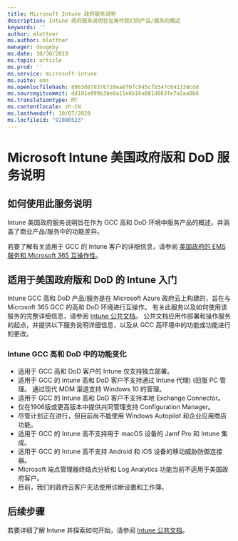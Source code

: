 ```yaml
---
title: Microsoft Intune 政府服务说明
description: Intune 政府服务说明旨在用作我们的产品/服务的概述
keywords: ''
author: mlottner
ms.author: mlottner
manager: dougeby
ms.date: 10/30/2019
ms.topic: article
ms.prod: ''
ms.service: microsoft-intune
ms.suite: ems
ms.openlocfilehash: 8063d079376720ea0f0fc945cfb547c641338cdd
ms.sourcegitcommit: dd181e099b3be6a15e6b16a081d863fe7a2aa8b6
ms.translationtype: MT
ms.contentlocale: zh-CN
ms.lasthandoff: 10/07/2020
ms.locfileid: "91800523"
---
```

# <a name="microsoft-intune-for-us-government-gcc-high-and-dod-service-description"></a>Microsoft Intune 美国政府版和 DoD 服务说明

## <a name="how-to-use-this-service-description"></a>如何使用此服务说明

Intune 美国政府服务说明旨在作为 GCC 高和 DoD 环境中服务产品的概述，并涵盖了商业产品/服务中的功能差异。

若要了解有关适用于 GCC 的 Intune 客户的详细信息，请参阅 [美国政府的 EMS 服务和 Microsoft 365 互操作性](ems-govt-service-description.md#ems-offers-for-us-government-and-microsoft-365-interoperability)。

## <a name="get-started-with-intune-for-us-government-gcc-high-and-dod"></a>适用于美国政府版和 DoD 的 Intune 入门

Intune GCC 高和 DoD 产品/服务是在 Microsoft Azure 政府云上构建的，旨在与 Microsoft 365 GCC 的高和 DoD 环境进行互操作。 有关此服务以及如何使用该服务的完整详细信息，请参阅 [Intune 公共文档](/intune/)。 公共文档应用作部署和操作服务的起点，并提供以下服务说明详细信息，以及从 GCC 高环境中的功能或功能进行的更改。

### <a name="feature-variations-in-intune-gcc-high-and-dod"></a>Intune GCC 高和 DoD 中的功能变化

- 适用于 GCC 高和 DoD 客户的 Intune 仅支持独立部署。
- 适用于 GCC 的 intune 高和 DoD 客户不支持通过 Intune 代理)  (旧版 PC 管理。 通过现代 MDM 渠道支持 Windows 10 的管理。
- 适用于 GCC 的 Intune 高和 DoD 客户不支持本地 Exchange Connector。
- 仅在1906版或更高版本中提供共同管理支持 Configuration Manager。
- 尽管计划正在进行，但目前尚不能使用 Windows Autopilot 和企业应用商店功能。
- 适用于 GCC 的 Intune 高不支持用于 macOS 设备的 Jamf Pro 和 Intune 集成。
- 适用于 GCC 的 Intune 高不支持 Android 和 iOS 设备的移动威胁防御连接器。
- Microsoft 端点管理器终结点分析和 Log Analytics 功能当前不适用于美国政府客户。
- 目前，我们的政府云客户无法使用诊断设置和工作簿。

## <a name="next-steps"></a>后续步骤
若要详细了解 Intune 并探索如何开始，请参阅 [Intune 公共文档](/intune/index)。